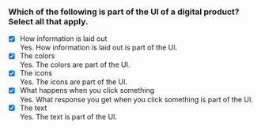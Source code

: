 ### Which of the following is part of the UI of a digital product? Select all that apply. ​

- [x] How information is laid out <br>
      Yes. How information is laid out is part of the UI.
- [x] T​he colors <br>
      Yes. The colors are part of the UI.
- [x] T​he icons <br>
      Yes. The icons are part of the UI.
- [x] What happens when you click something <br>
      Yes. What response you get when you click something is part of the UI.​
- [x] T​he text <br>
      Yes. The text is part of the UI.
